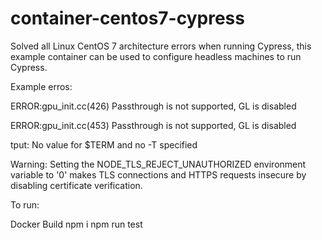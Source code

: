 # container-centos7-cypress
Solved all Linux CentOS 7 architecture errors when running Cypress, this example container can be used to configure headless machines to run Cypress.

Example erros:

ERROR:gpu_init.cc(426) Passthrough is not supported, GL is disabled

ERROR:gpu_init.cc(453) Passthrough is not supported, GL is disabled

tput: No value for $TERM and no -T specified

Warning: Setting the NODE_TLS_REJECT_UNAUTHORIZED environment variable to '0' makes TLS connections and HTTPS requests insecure by disabling certificate verification.

To run:

Docker Build
npm i
npm run test
